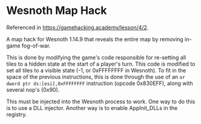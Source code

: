 # Wesnoth Map Hack
Referenced in https://gamehacking.academy/lesson/4/2.

A map hack for Wesnoth 1.14.9 that reveals the entire map by removing in-game fog-of-war.

This is done by modifying the game's code responsible for re-setting all tiles to a hidden state at the start of a player's turn. This code is modified to set all tiles to a visible state (-1, or 0xFFFFFFFF in Wesnoth). To fit in the space of the previous instructions, this is done through the use of an `or dword ptr ds:[esi],0xFFFFFFFF` instruction (opcode 0x830EFF), along with several nop's (0x90).

This must be injected into the Wesnoth process to work. One way to do this is to use a DLL injector. Another way is to enable AppInit_DLLs in the registry.
